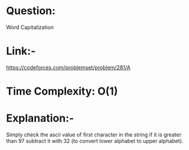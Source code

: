 # Question:
Word Capitalization

# Link:-
https://codeforces.com/problemset/problem/281/A

# Time Complexity: O(1)

# Explanation:-
  Simply check the ascii value of first character in the string
if it is greater than 97  subtract it with 
32 (to convert lower alphabet to upper alphabet).
